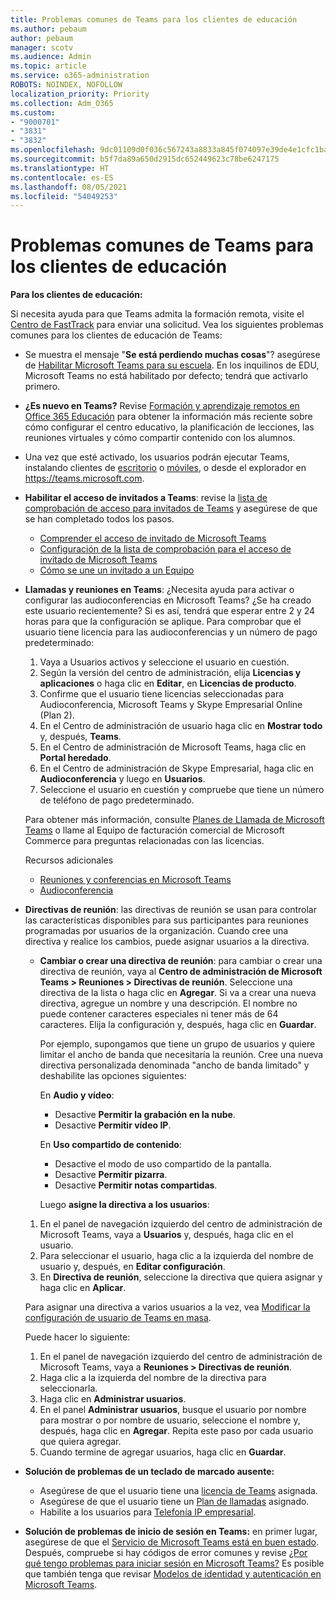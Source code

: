 ```yaml
---
title: Problemas comunes de Teams para los clientes de educación
ms.author: pebaum
author: pebaum
manager: scotv
ms.audience: Admin
ms.topic: article
ms.service: o365-administration
ROBOTS: NOINDEX, NOFOLLOW
localization_priority: Priority
ms.collection: Adm_O365
ms.custom:
- "9000701"
- "3831"
- "3832"
ms.openlocfilehash: 9dc01109d0f036c567243a8833a845f074097e39de4e1cfc1ba38da61b8f97ab
ms.sourcegitcommit: b5f7da89a650d2915dc652449623c78be6247175
ms.translationtype: HT
ms.contentlocale: es-ES
ms.lasthandoff: 08/05/2021
ms.locfileid: "54049253"
---
```

# <a name="teams-common-issues-for-education-customers"></a>Problemas comunes de Teams para los clientes de educación

**Para los clientes de educación:**

Si necesita ayuda para que Teams admita la formación remota, visite el [Centro de FastTrack](https://www.microsoft.com/fasttrack) para enviar una solicitud. Vea los siguientes problemas comunes para los clientes de educación de Teams:

- Se muestra el mensaje "**Se está perdiendo muchas cosas**"? asegúrese de [Habilitar Microsoft Teams para su escuela](https://docs.microsoft.com/microsoft-365/education/intune-edu-trial/enable-microsoft-teams). En los inquilinos de EDU, Microsoft Teams no está habilitado por defecto; tendrá que activarlo primero.

- **¿Es nuevo en Teams?** Revise [Formación y aprendizaje remotos en Office 365 Educación](https://support.office.com/article/remote-teaching-and-learning-in-office-365-education-f651ccae-7b65-478b-8366-51bb884025c4) para obtener la información más reciente sobre cómo configurar el centro educativo, la planificación de lecciones, las reuniones virtuales y cómo compartir contenido con los alumnos.

- Una vez que esté activado, los usuarios podrán ejecutar Teams, instalando clientes de [escritorio](https://docs.microsoft.com/MicrosoftTeams/get-clients#desktop-client) o [móviles](https://docs.microsoft.com/MicrosoftTeams/get-clients#mobile-clients), o desde el explorador en https://teams.microsoft.com.

- **Habilitar el acceso de invitados a Teams**: revise la [lista de comprobación de acceso para invitados de Teams](https://docs.microsoft.com/microsoftteams/guest-access-checklist) y asegúrese de que se han completado todos los pasos.
    - [Comprender el acceso de invitado de Microsoft Teams](https://docs.microsoft.com/microsoftteams/guest-access)
    - [Configuración de la lista de comprobación para el acceso de invitado de Microsoft Teams](https://docs.microsoft.com/microsoftteams/guest-access-checklist)
    - [Cómo se une un invitado a un Equipo](https://docs.microsoft.com/microsoftteams/guest-joins)

- **Llamadas y reuniones en Teams**: ¿Necesita ayuda para activar o configurar las audioconferencias en Microsoft Teams? ¿Se ha creado este usuario recientemente? Si es así, tendrá que esperar entre 2 y 24 horas para que la configuración se aplique. Para comprobar que el usuario tiene licencia para las audioconferencias y un número de pago predeterminado:
    1. Vaya a Usuarios activos y seleccione el usuario en cuestión.
    2. Según la versión del centro de administración, elija **Licencias y aplicaciones** o haga clic en **Editar**, en **Licencias de producto**.
    3. Confirme que el usuario tiene licencias seleccionadas para Audioconferencia, Microsoft Teams y Skype Empresarial Online (Plan 2).
    4. En el Centro de administración de usuario haga clic en **Mostrar todo** y, después, **Teams**.
    5. En el Centro de administración de Microsoft Teams, haga clic en **Portal heredado**.
    6. En el Centro de administración de Skype Empresarial, haga clic en **Audioconferencia** y luego en **Usuarios**.
    7. Seleccione el usuario en cuestión y compruebe que tiene un número de teléfono de pago predeterminado.

    Para obtener más información, consulte [Planes de Llamada de Microsoft Teams](https://docs.microsoft.com/microsoftteams/calling-plans-for-office-365) o llame al Equipo de facturación comercial de Microsoft Commerce para preguntas relacionadas con las licencias.

    Recursos adicionales

    - [Reuniones y conferencias en Microsoft Teams](https://docs.microsoft.com/microsoftteams/deploy-meetings-microsoft-teams-landing-page)
    - [Audioconferencia](https://docs.microsoft.com/microsoftteams/audio-conferencing-in-office-365)

- **Directivas de reunión**: las directivas de reunión se usan para controlar las características disponibles para sus participantes para reuniones programadas por usuarios de la organización. Cuando cree una directiva y realice los cambios, puede asignar usuarios a la directiva.

    - **Cambiar o crear una directiva de reunión**: para cambiar o crear una directiva de reunión, vaya al **Centro de administración de Microsoft Teams > Reuniones > Directivas de reunión**. Seleccione una directiva de la lista o haga clic en **Agregar**. Si va a crear una nueva directiva, agregue un nombre y una descripción. El nombre no puede contener caracteres especiales ni tener más de 64 caracteres. Elija la configuración y, después, haga clic en **Guardar**. 
    
        Por ejemplo, supongamos que tiene un grupo de usuarios y quiere limitar el ancho de banda que necesitaría la reunión. Cree una nueva directiva personalizada denominada "ancho de banda limitado" y deshabilite las opciones siguientes:

        En **Audio y vídeo**:
        - Desactive **Permitir la grabación en la nube**.
        - Desactive **Permitir vídeo IP**.

        En **Uso compartido de contenido**:

        - Desactive el modo de uso compartido de la pantalla.
        - Desactive **Permitir pizarra**.
        - Desactive **Permitir notas compartidas**.

        Luego **asigne la directiva a los usuarios**:

    1. En el panel de navegación izquierdo del centro de administración de Microsoft Teams, vaya a **Usuarios** y, después, haga clic en el usuario.
    2. Para seleccionar el usuario, haga clic a la izquierda del nombre de usuario y, después, en **Editar configuración**.
    3. En **Directiva de reunión**, seleccione la directiva que quiera asignar y haga clic en **Aplicar**.

    Para asignar una directiva a varios usuarios a la vez, vea [Modificar la configuración de usuario de Teams en masa](https://docs.microsoft.com/microsoftteams/edit-user-settings-in-bulk).

    Puede hacer lo siguiente:
    1. En el panel de navegación izquierdo del centro de administración de Microsoft Teams, vaya a **Reuniones > Directivas de reunión**.
    2. Haga clic a la izquierda del nombre de la directiva para seleccionarla.
    3. Haga clic en **Administrar usuarios**.
    4. En el panel **Administrar usuarios**, busque el usuario por nombre para mostrar o por nombre de usuario, seleccione el nombre y, después, haga clic en **Agregar**. Repita este paso por cada usuario que quiera agregar.
    5. Cuando termine de agregar usuarios, haga clic en **Guardar**.

- **Solución de problemas de un teclado de marcado ausente:**
    - Asegúrese de que el usuario tiene una [licencia de Teams](https://docs.microsoft.com/MicrosoftTeams/assign-teams-licenses) asignada.
    - Asegúrese de que el usuario tiene un [Plan de llamadas](https://docs.microsoft.com/MicrosoftTeams/calling-plan-landing-page) asignado.
    - Habilite a los usuarios para [Telefonía IP empresarial](https://docs.microsoft.com/skypeforbusiness/skype-for-business-hybrid-solutions/plan-your-phone-system-cloud-pbx-solution/enable-users-for-enterprise-voice-online-and-phone-system-voicemail#to-enable-your-users-for-phone-system-in-office-365-voice-and-voicemail).

- **Solución de problemas de inicio de sesión en Teams:** en primer lugar, asegúrese de que el [Servicio de Microsoft Teams está en buen estado](https://admin.microsoft.com/Adminportal/Home?source=applauncher#/servicehealth). Después, compruebe si hay códigos de error comunes y revise [¿Por qué tengo problemas para iniciar sesión en Microsoft Teams?](https://support.office.com/article/a02f683b-61a3-4008-9447-ee60c5593b0f) Es posible que también tenga que revisar [Modelos de identidad y autenticación en Microsoft Teams](https://docs.microsoft.com/MicrosoftTeams/identify-models-authentication).
